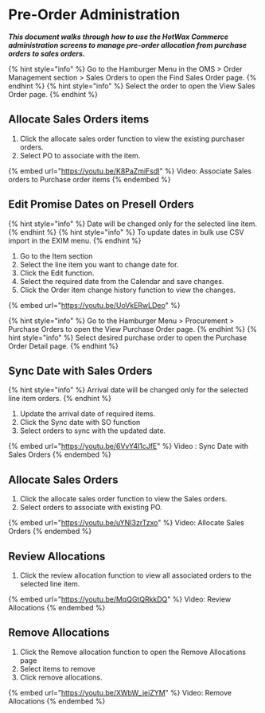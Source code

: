 # Pre-Order Administration

_**This document walks through how to use the HotWax Commerce administration screens to manage pre-order allocation from purchase orders to sales orders.**_

{% hint style="info" %}
 Go to  the Hamburger Menu in the OMS > Order Management section > Sales Orders to open the Find Sales Order page.
{% endhint %}
{% hint style="info" %}
  Select the order to open the View Sales Order page.
{% endhint %}

## Allocate Sales Orders items

1. Click the allocate sales order function to view the existing purchaser orders.
2. Select PO to associate with the item.

{% embed url="https://youtu.be/K8PaZmiFsdI" %}
Video: Associate Sales orders to Purchase order items
{% endembed %}

## Edit Promise Dates on Presell Orders
{% hint style="info" %}
Date will be changed only for the selected line item.
{% endhint %}
{% hint style="info" %}
To update dates in bulk use CSV import in the EXIM menu.
{% endhint %}

1. Go to the Item section
2. Select the line item you want to change date for.
3. Click the Edit function.
4. Select the required date from the Calendar and save changes.
5. Click the Order item change history function to view the changes.

{% embed url="https://youtu.be/UoVkERwLDeo" %}

{% hint style="info" %}
Go to the Hamburger Menu > Procurement > Purchase Orders to open the View Purchase Order page.
{% endhint %}
{% hint style="info" %}
Select desired purchase order to open the Purchase Order Detail page.
{% endhint %}

## Sync Date with Sales Orders

{% hint style="info" %}
Arrival date will be changed only for the selected line item orders.&#x20;
{% endhint %}

1. Update the arrival date of required items.
2. Click the Sync date with SO function
3. Select orders to sync with the updated date.&#x20;

{% embed url="https://youtu.be/6VvY4l1cJfE" %}
Video : Sync Date with Sales Orders
{% endembed %}

## Allocate Sales Orders

1. Click the allocate sales order function to view the Sales orders.
2. Select orders to associate with existing PO.

{% embed url="https://youtu.be/uYNI3zrTzxo" %}
Video: Allocate Sales Orders
{% endembed %}

## Review Allocations

1. Click the review allocation function to view all associated orders to the selected line item.

{% embed url="https://youtu.be/MqQGtQRkkDQ" %}
Video: Review Allocations
{% endembed %}

## Remove Allocations

1. Click the Remove allocation function to open the Remove Allocations page
2. Select items to remove
3. Click remove allocations.

{% embed url="https://youtu.be/XWbW_jeiZYM" %}
Video: Remove Allocations
{% endembed %}